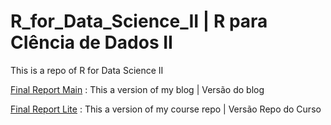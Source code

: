 # R_for_Data_Science_II | R para CIência de Dados II


This is a repo of R for Data Science II

[Final Report Main]([https://tainaweb-en.netlify.app/tutorials/](https://tairocha.netlify.app/tutorials/report_imdb/)) :  This a version of my blog  | Versão do blog 

[Final Report Lite](https://tai-rocha.github.io/R_for_Data_Science_II.github.io/) : This a version of my course repo | Versão Repo do Curso 
